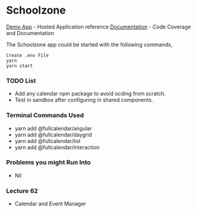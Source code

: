 # Schoolzone

[Demo App](https://www.master.sz.jsworkbench.com/) - Hosted Application reference
[Documentation](https://udemylectures.gitlab.io/schoolzone/) - Code Coverage and Documentation

The Schoolzone app could be started with the following commands,

    Create .env File
    yarn
    yarn start

### TODO List

- Add any calendar npm package to avoid ocding from scratch.
- Test in sandbox after configuring in shared components.

### Terminal Commands Used

- yarn add @fullcalendar/angular
- yarn add @fullcalendar/daygrid
- yarn add @fullcalendar/list
- yarn add @fullcalendar/interaction

### Problems you might Run Into

- Nil

### Lecture 62

- Calendar and Event Manager
